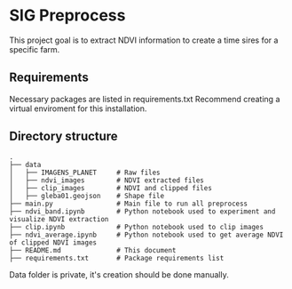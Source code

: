 # SIG Preprocess

This project goal is to extract NDVI information to create a time sires for a specific farm.

## Requirements

Necessary packages are listed in requirements.txt
Recommend creating a virtual enviroment for this installation.

## Directory structure

    .
    ├── data 
    │   ├── IMAGENS_PLANET     # Raw files
    │   ├── ndvi_images        # NDVI extracted files
    │   ├── clip_images        # NDVI and clipped files
    │   ├── gleba01.geojson    # Shape file
    ├── main.py                # Main file to run all preprocess
    ├── ndvi_band.ipynb        # Python notebook used to experiment and visualize NDVI extraction
    ├── clip.ipynb             # Python notebook used to clip images
    ├── ndvi_average.ipynb     # Python notebook used to get average NDVI of clipped NDVI images
    ├── README.md              # This document
    ├── requirements.txt       # Package requirements list

Data folder is private, it's creation should be done manually.
